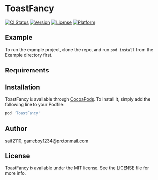 # ToastFancy

[![CI Status](https://img.shields.io/travis/saif2110/ToastFancy.svg?style=flat)](https://travis-ci.org/saif2110/ToastFancy)
[![Version](https://img.shields.io/cocoapods/v/ToastFancy.svg?style=flat)](https://cocoapods.org/pods/ToastFancy)
[![License](https://img.shields.io/cocoapods/l/ToastFancy.svg?style=flat)](https://cocoapods.org/pods/ToastFancy)
[![Platform](https://img.shields.io/cocoapods/p/ToastFancy.svg?style=flat)](https://cocoapods.org/pods/ToastFancy)

## Example

To run the example project, clone the repo, and run `pod install` from the Example directory first.

## Requirements

## Installation

ToastFancy is available through [CocoaPods](https://cocoapods.org). To install
it, simply add the following line to your Podfile:

```ruby
pod 'ToastFancy'
```

## Author

saif2110, gameboy1234@protonmail.com

## License

ToastFancy is available under the MIT license. See the LICENSE file for more info.
